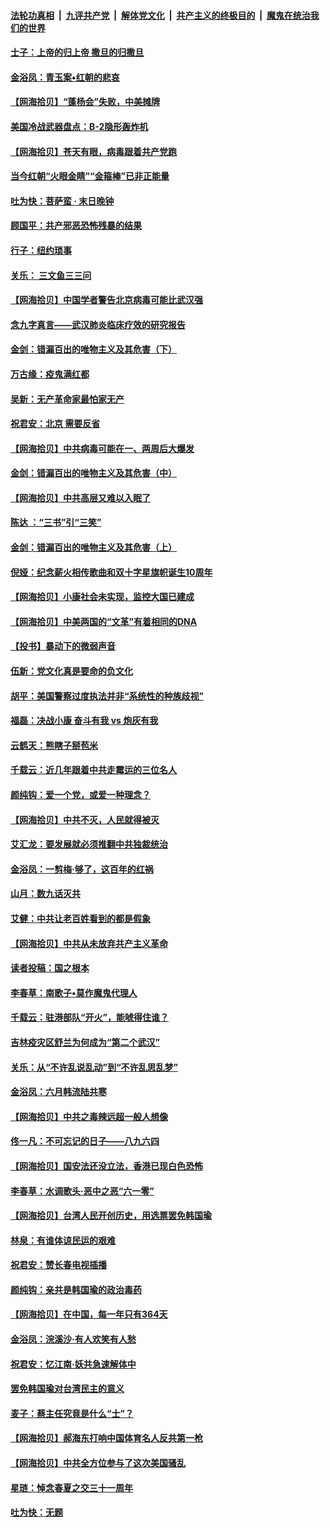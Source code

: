 ####  [法轮功真相](../../../../basic/blob/master/README.md?t=06201831) &nbsp;|&nbsp; [九评共产党](../../../../9ping.md/blob/master/README.md?t=06201831) &nbsp;|&nbsp; [解体党文化](../../../../jtdwh.md/blob/master/README.md?t=06201831)  &nbsp;|&nbsp; [共产主义的终极目的](../../../../gczydzjmd.md/blob/master/README.md?t=06201831) &nbsp;|&nbsp; [魔鬼在统治我们的世界](../../../../mgztzwmdsj.md/blob/master/README.md?t=06201831) 

#### [士子：上帝的归上帝 撒旦的归撒旦](../pages/nsc993/n12199902.md?t=06201831) 

#### [金浴凤：青玉案•红朝的悲哀](../pages/nsc993/n12199650.md?t=06201831) 

#### [【网海拾贝】“蓬杨会”失败，中美摊牌](../pages/nsc993/n12199598.md?t=06201831) 

#### [美国冷战武器盘点：B-2隐形轰炸机](../pages/nsc993/n12199226.md?t=06201831) 

#### [【网海拾贝】苍天有眼，病毒跟着共产党跑](../pages/nsc993/n12197648.md?t=06201831) 

#### [当今红朝“火眼金睛”“金箍棒”已非正能量](../pages/nsc993/n12196834.md?t=06201831) 

#### [吐为快：菩萨蛮 · 末日晚钟](../pages/nsc993/n12196689.md?t=06201831) 

#### [顾国平：共产邪恶恐怖残暴的结果](../pages/nsc993/n12195238.md?t=06201831) 

#### [行子：纽约琐事](../pages/nsc993/n12194752.md?t=06201831) 

#### [关乐： 三文鱼三三问](../pages/nsc993/n12194626.md?t=06201831) 

#### [【网海拾贝】中国学者警告北京病毒可能比武汉强](../pages/nsc993/n12193964.md?t=06201831) 

#### [念九字真言——武汉肺炎临床疗效的研究报告](../pages/nsc993/n12190804.md?t=06201831) 

#### [金剑：错漏百出的唯物主义及其危害（下）](../pages/nsc993/n12191909.md?t=06201831) 

#### [万古缘：疫鬼满红都](../pages/nsc993/n12191847.md?t=06201831) 

#### [吴新：无产革命家最怕家无产](../pages/nsc993/n12191806.md?t=06201831) 

#### [祝君安：北京 需要反省](../pages/nsc993/n12191766.md?t=06201831) 

#### [【网海拾贝】中共病毒可能在一、两周后大爆发](../pages/nsc993/n12190517.md?t=06201831) 

#### [金剑：错漏百出的唯物主义及其危害（中）](../pages/nsc993/n12188778.md?t=06201831) 

#### [【网海拾贝】中共高层又难以入眠了](../pages/nsc993/n12188425.md?t=06201831) 

#### [陈达 ：“三书”引“三笑”](../pages/nsc993/n12187929.md?t=06201831) 

#### [金剑：错漏百出的唯物主义及其危害（上）](../pages/nsc993/n12186502.md?t=06201831) 

#### [倪娅：纪念薪火相传歌曲和双十字星旗帜诞生10周年](../pages/nsc993/n12186439.md?t=06201831) 

#### [【网海拾贝】小康社会未实现，监控大国已建成](../pages/nsc993/n12185468.md?t=06201831) 

#### [【网海拾贝】中美两国的“文革”有着相同的DNA](../pages/nsc993/n12184487.md?t=06201831) 

#### [【投书】暴动下的微弱声音](../pages/nsc993/n12183493.md?t=06201831) 

#### [伍新：党文化真是要命的负文化](../pages/nsc993/n12182742.md?t=06201831) 

#### [胡平：美国警察过度执法并非“系统性的种族歧视”](../pages/nsc993/n12182713.md?t=06201831) 

#### [福磊：决战小康 奋斗有我 vs 炮灰有我](../pages/nsc993/n12182693.md?t=06201831) 

#### [云鹤天：熊瞎子掰苞米](../pages/nsc993/n12182680.md?t=06201831) 

#### [千载云：近几年跟着中共走霉运的三位名人](../pages/nsc993/n12182649.md?t=06201831) 

#### [颜纯钩：爱一个党，或爱一种理念？](../pages/nsc993/n12182640.md?t=06201831) 

#### [【网海拾贝】中共不灭，人民就得被灭](../pages/nsc993/n12180698.md?t=06201831) 

#### [艾汇龙：要发展就必须推翻中共独裁统治](../pages/nsc993/n12180647.md?t=06201831) 

#### [金浴凤：一剪梅·够了，这百年的红祸](../pages/nsc993/n12180002.md?t=06201831) 

#### [山月：数九话灭共](../pages/nsc993/n12179940.md?t=06201831) 

#### [艾健：中共让老百姓看到的都是假象](../pages/nsc993/n12179778.md?t=06201831) 

#### [【网海拾贝】中共从未放弃共产主义革命](../pages/nsc993/n12176687.md?t=06201831) 

#### [读者投稿：国之根本](../pages/nsc993/n12176662.md?t=06201831) 

#### [李春草：南歌子•莫作魔鬼代理人](../pages/nsc993/n12176610.md?t=06201831) 

#### [千载云：驻港部队“开火”，能唬得住谁？](../pages/nsc993/n12176028.md?t=06201831) 

#### [吉林疫灾区舒兰为何成为“第二个武汉”](../pages/nsc993/n12172816.md?t=06201831) 

#### [关乐：从“不许乱说乱动”到“不许乱思乱梦”](../pages/nsc993/n12174760.md?t=06201831) 

#### [金浴凤：六月韩流陆共寒](../pages/nsc993/n12174739.md?t=06201831) 

#### [【网海拾贝】中共之毒辣远超一般人想像](../pages/nsc993/n12174574.md?t=06201831) 

#### [佟一凡：不可忘记的日子——八九六四](../pages/nsc993/n12174371.md?t=06201831) 

#### [【网海拾贝】国安法还没立法，香港已现白色恐怖](../pages/nsc993/n12172467.md?t=06201831) 

#### [李春草：水调歌头·恶中之恶“六一零”](../pages/nsc993/n12171662.md?t=06201831) 

#### [【网海拾贝】台湾人民开创历史，用选票罢免韩国瑜](../pages/nsc993/n12169412.md?t=06201831) 

#### [林泉：有谁体谅民运的艰难](../pages/nsc993/n12169204.md?t=06201831) 

#### [祝君安：赞长春电视插播](../pages/nsc993/n12168998.md?t=06201831) 

#### [颜纯钩：亲共是韩国瑜的政治毒药](../pages/nsc993/n12168959.md?t=06201831) 

#### [【网海拾贝】在中国，每一年只有364天](../pages/nsc993/n12167508.md?t=06201831) 

#### [金浴凤：浣溪沙·有人欢笑有人愁](../pages/nsc993/n12167017.md?t=06201831) 

#### [祝君安：忆江南·妖共急速解体中](../pages/nsc993/n12166832.md?t=06201831) 

#### [罢免韩国瑜对台湾民主的意义](../pages/nsc993/n12166720.md?t=06201831) 

#### [麦子：蔡主任究竟是什么“士”？](../pages/nsc993/n12166126.md?t=06201831) 

#### [【网海拾贝】郝海东打响中国体育名人反共第一枪](../pages/nsc993/n12165325.md?t=06201831) 

#### [【网海拾贝】中共全方位参与了这次美国骚乱](../pages/nsc993/n12163491.md?t=06201831) 

#### [星琏：悼念春夏之交三十一周年](../pages/nsc993/n12162360.md?t=06201831) 

#### [吐为快：无题](../pages/nsc993/n12162106.md?t=06201831) 

